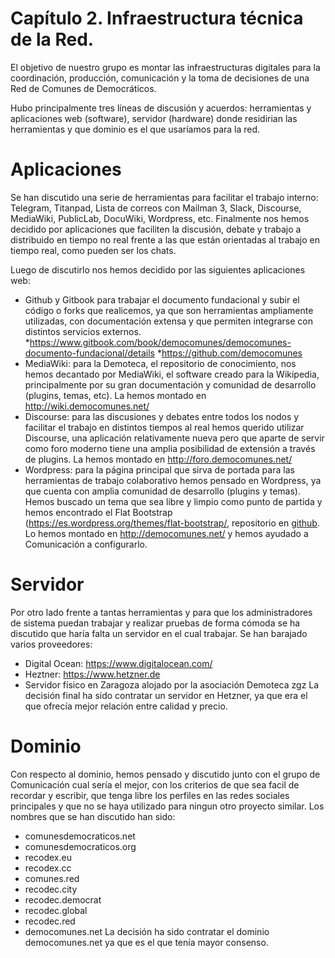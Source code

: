 # Capítulo 2. Infraestructura técnica de la Red.


El objetivo de  nuestro grupo es montar las infraestructuras digitales para la  coordinación, producción, comunicación y la toma de decisiones de una  Red de Comunes de Democráticos. 

Hubo  principalmente tres líneas de discusión y acuerdos: herramientas y  aplicaciones web (software), servidor (hardware) donde residirian las  herramientas y que dominio es el que usaríamos para la red. 

# Aplicaciones 

Se  han discutido una serie de herramientas para facilitar el trabajo  interno: Telegram, Titanpad, Lista de correos con Mailman 3, Slack,  Discourse, MediaWiki, PublicLab, DocuWiki, Wordpress, etc. Finalmente  nos hemos decidido por aplicaciones que faciliten la discusión, debate y  trabajo a distribuido en tiempo no real frente a las que están  orientadas al trabajo en tiempo real, como pueden ser los chats. 

Luego de discutirlo nos hemos decidido por las siguientes aplicaciones web: 

* Github  y Gitbook para trabajar el documento fundacional y subir el código o  forks que realicemos, ya que son herramientas ampliamente utilizadas,  con documentación extensa y que permiten integrarse con distintos  servicios externos. 
  *https://www.gitbook.com/book/democomunes/democomunes-documento-fundacional/details 
  *https://github.com/democomunes 
* MediaWiki:  para la Demoteca, el repositorio de conocimiento, nos hemos decantado  por MediaWiki, el software creado para la Wikipedia, principalmente por  su gran documentación y comunidad de desarrollo (plugins, temas, etc).  La hemos montado en http://wiki.democomunes.net/
* Discourse:  para las discusiones y debates entre todos los nodos y facilitar el  trabajo en distintos tiempos al real hemos querido utilizar Discourse,  una aplicación relativamente nueva pero que aparte de servir como foro  moderno tiene una amplia posibilidad de extensión a través de plugins.  La hemos montado en http://foro.democomunes.net/
* Wordpress:  para la página principal que sirva de portada para las herramientas de  trabajo colaborativo hemos pensado en Wordpress, ya que cuenta con  amplia comunidad de desarrollo (plugins y temas). Hemos buscado un tema  que sea libre y limpio como punto de partida y hemos encontrado el Flat  Bootstrap (https://es.wordpress.org/themes/flat-bootstrap/, repositorio en [github](https://github.com/xtremelysocial/flat-bootstrap ). Lo hemos montado en http://democomunes.net/ y hemos ayudado a Comunicación a configurarlo. 

# Servidor 

Por  otro lado frente a tantas herramientas y para que los administradores  de sistema puedan trabajar y realizar pruebas de forma cómoda se ha  discutido que haría falta un servidor en el cual trabajar. Se han  barajado varios proveedores: 
* Digital Ocean: https://www.digitalocean.com/
* Heztner: https://www.hetzner.de
* Servidor físico en Zaragoza alojado por la asociación Demoteca zgz
La decisión final ha sido contratar un servidor en Hetzner, ya que era el que ofrecía mejor relación entre calidad y precio. 

# Dominio
 
Con respecto al dominio, hemos pensado y discutido junto con el grupo de  Comunicación cual sería el mejor, con los criterios de que sea facil de  recordar y escribir, que tenga libre los perfiles en las redes sociales  principales y que no se haya utilizado para ningun otro proyecto  similar. Los nombres que se han discutido han sido: 
* comunesdemocraticos.net 
* comunesdemocraticos.org
* recodex.eu 
* recodex.cc
* comunes.red
* recodec.city
* recodec.democrat
* recodec.global
* recodec.red
* democomunes.net
La decisión ha sido contratar el dominio democomunes.net ya que es el que tenía mayor consenso. 





